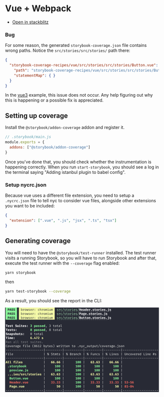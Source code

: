 # Vue + Webpack

- [Open in stackblitz](https://stackblitz.com/github/yannbf/storybook-coverage-recipes/tree/main/vue?preset=node)

### Bug

For some reason, the generated `storybook-coverage.json` file contains wrong paths. Notice the `src/stories/src/stories/` path there:

```json
{
  "storybook-coverage-recipes/vue/src/stories/src/stories/Button.vue": {
    "path": "storybook-coverage-recipes/vue/src/stories/src/stories/Button.vue",
    "statementMap": { }
  }
}
```

In the [vue3](../vue3) example, this issue does not occur. Any help figuring out why this is happening or a possible fix is appreciated.

## Setting up coverage

Install the `@storybook/addon-coverage` addon and register it.

```js
// .storybook/main.js
module.exports = {
  addons: ["@storybook/addon-coverage"]
}
```

Once you've done that, you should check whether the instrumentation is happening correctly. When you run `start-storybook`, you should see a log in the terminal saying "Adding istanbul plugin to babel config".

### Setup nycrc.json

Because vue uses a different file extension, you need to setup a `.nycrc.json` file to tell nyc to consider vue files, alongside other extensions you want to be included:

```json
{
  "extension": [".vue", ".js", "jsx", ".ts", "tsx"]
}
```

## Generating coverage

You will need to have the `@storybook/test-runner` installed. The test runner visits a running Storybook, so you will have to run Storybook and after that, execute the test runner with the `--coverage` flag enabled:

```sh
yarn storybook
```
then

```sh
yarn test-storybook --coverage
```

As a result, you should see the report in the CLI:

![](coverage-cli.png)

